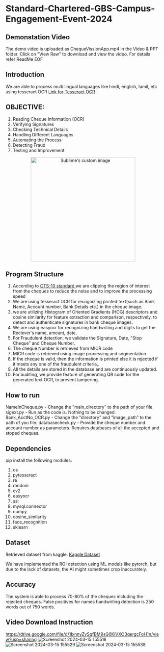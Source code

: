 # Standard-Chartered-GBS-Campus-Engagement-Event-2024


## Demonstation Video
The demo video is uploaded as ChequeVissionApp.mp4 in the Video & PPT folder. Click on "View Raw" to download and view the video.
For details refer ReadMe EOF 


## Introduction
We are able to process multi lingual languages like hindi, english, tamil, etc using tesseract OCR
<a href>Link for Tesseract OCR</a>

## OBJECTIVE:

1. Reading Cheque Information (OCR)
2. Verifying Signatures
3. Checking Technical Details
4. Handling Different Languages
5. Automating the Process
6. Detecting Fraud
7. Testing and Improvement

<p align="center"><img src ="https://repository-images.githubusercontent.com/273438480/c3235400-c851-11ea-9011-4c77828502cf" height="340" alt="Sublime's custom image" /></p>

## Program Structure
1) According to <a href = "https://rbidocs.rbi.org.in/rdocs/content/PDFs/SCFR220210.pdf">CTS-10 standard </a> we are clipping the region of interest from the cheques to reduce the noise and to improve the processing speed
2) We are using tesseract OCR for recognizing printed text(such as Bank Name, Account number, Bank Details etc.) in the cheque image.
3) we are utilizing Histogram of Oriented Gradients (HOG) descriptors and cosine similarity for feature extraction and comparison, respectively, to detect and authenticate signatures in bank cheque images.
4) We are using easyocr for recognizing handwriting and digits to get the Reciever's name, amount, date.
5) For Fraudulent detection, we validate the Signature, Date, "Stop Cheque" and Cheque Number.
6) The cheque Number is retrieved from MICR code
7) MICR code is retrieved using image processing and segmentation
8) If the cheque is valid, then the information is printed else it is rejected if it meets any one of the fraudulent criteria,.
9) All the details are stored in the database and are continuously updated.
10) For auditing, we provide feature of generating QR code for the generated text OCR, to prevent tampering.


## How to run
NameInCheque.py - Change the "main_directory" to the path of your file.
sigext.py - Run as the code is. Nothing to be changed.
Bank_AcctNo_OCR.py - Change the "directory" and "image_path" to the path of you file.
databasecheck.py - Provide the cheque number and account number as parameters. Requires databases of all the accepted and stoped cheques.


## Dependencies 
pip install the following modules:
1. os
2. pytesseract
3. re
4. random
5. cv2
6. easyocr
7. ssl
8. mysql.connector
9. numpy
10. cosine_similarity
11. face_recognition
12. sklearn

## Dataset
Retrieved dataset from kaggle.
<a href = "https://www.kaggle.com/datasets/74caca03d8d6a1e3ec07f412cc6f5594ab2961fddcdc210d0215aee5589e985b/data?select=object-detection.pbtxt"> Kaggle Dataset </a>

We have implemented the ROI detection using ML models like pytorch, but due to the lack of datasets, the AI might sometimes crop inaccurately.


## Accuracy
The system is able to process 70-80% of the cheques including the rejected cheques.
False positives for names handwriting detection is 250 words out of 750 words.

## Video Download Instruction
https://drive.google.com/file/d/1IxnnyZvSqfBM9sG0KiVXO3qergcFoH1n/view?usp=sharing
![Screenshot 2024-03-15 155518](https://github.com/Sanjaykumaar0603/Standard-Chartered-GBS-Campus-Engagement-Event-2024/assets/96214556/5a42e3d8-2718-448c-86c5-e569259edefd)
![Screenshot 2024-03-15 155529](https://github.com/Sanjaykumaar0603/Standard-Chartered-GBS-Campus-Engagement-Event-2024/assets/96214556/4cb1a5ff-0296-45b6-8cd1-0b79de11e3ef)
![Screenshot 2024-03-15 155538](https://github.com/Sanjaykumaar0603/Standard-Chartered-GBS-Campus-Engagement-Event-2024/assets/96214556/37d77774-f9e7-4ba5-95e4-5a9c5a7c63ef)
